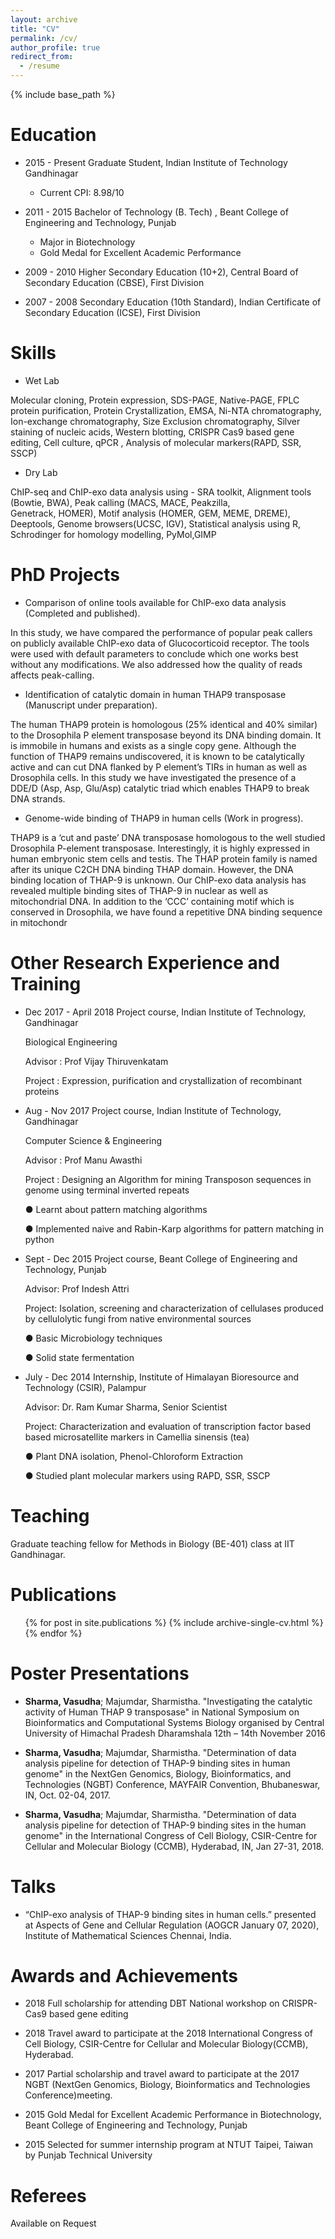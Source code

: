 ```yaml
---
layout: archive
title: "CV"
permalink: /cv/
author_profile: true
redirect_from:
  - /resume
---
```


{% include base_path %}

Education
======
* 2015 - Present Graduate Student, Indian Institute of Technology Gandhinagar
  * Current CPI: 8.98/10

* 2011 - 2015 Bachelor of Technology (B. Tech) , Beant College of Engineering and
Technology, Punjab
  * Major in Biotechnology
  * Gold Medal for Excellent Academic Performance

* 2009 - 2010 Higher Secondary Education (10+2), Central Board of Secondary
Education (CBSE), First Division

* 2007 - 2008 Secondary Education (10th Standard), Indian Certificate of Secondary
Education (ICSE), First Division

Skills
======
* Wet Lab

Molecular cloning, Protein expression, SDS-PAGE, Native-PAGE, FPLC protein purification, Protein Crystallization, EMSA, Ni-NTA
chromatography, Ion-exchange chromatography, Size Exclusion chromatography, Silver staining of nucleic acids, Western blotting,
CRISPR Cas9 based gene editing, Cell culture, qPCR , Analysis of molecular markers(RAPD, SSR, SSCP)

* Dry Lab

ChIP-seq and ChIP-exo data analysis using - SRA toolkit, Alignment tools (Bowtie, BWA), Peak calling (MACS, MACE, Peakzilla,          
Genetrack, HOMER), Motif analysis (HOMER, GEM, MEME, DREME), Deeptools, Genome browsers(UCSC, IGV), Statistical analysis using R,  Schrodinger for homology modelling, PyMol,GIMP

PhD Projects
====

* Comparison of online tools available for ChIP-exo data analysis (Completed and published).

In this study, we have compared the performance of popular peak callers on publicly
available ChIP-exo data of Glucocorticoid receptor. The tools were used with default
parameters to conclude which one works best without any modifications. We also addressed
how the quality of reads affects peak-calling.

* Identification of catalytic domain in human THAP9 transposase (Manuscript under
preparation). 

The human THAP9 protein is homologous (25% identical and 40% similar) to the Drosophila
P element transposase beyond its DNA binding domain. It is immobile in humans and exists
as a single copy gene. Although the function of THAP9 remains undiscovered, it is known to
be catalytically active and can cut DNA flanked by P element’s TIRs in human as well as
Drosophila cells. In this study we have investigated the presence of a DDE/D (Asp, Asp,
Glu/Asp) catalytic triad which enables THAP9 to break DNA strands.

* Genome-wide binding of THAP9 in human cells (Work in progress).

THAP9 is a ‘cut and paste’ DNA transposase homologous to the well studied Drosophila
P-element transposase. Interestingly, it is highly expressed in human embryonic stem cells
and testis. The THAP protein family is named after its unique C2CH DNA binding THAP
domain. However, the DNA binding location of THAP-9 is unknown. Our ChIP-exo data
analysis has revealed multiple binding sites of THAP-9 in nuclear as well as mitochondrial
DNA. In addition to the ‘CCC’ containing motif which is conserved in Drosophila, we have
found a repetitive DNA binding sequence in mitochondr


Other Research Experience and Training 
======
* Dec 2017 - April 2018 Project course, Indian Institute of Technology, Gandhinagar 
  
  Biological Engineering
  
  Advisor : Prof Vijay Thiruvenkatam
  
  Project : Expression, purification and crystallization of recombinant proteins

* Aug - Nov 2017 Project course, Indian Institute of Technology, Gandhinagar 
  
  Computer Science & Engineering
  
  Advisor : Prof Manu Awasthi
  
  Project : Designing an Algorithm for mining Transposon sequences in genome using terminal inverted repeats
  
  ● Learnt about pattern matching algorithms
  
  ● Implemented naive and Rabin-Karp algorithms for pattern matching in python
    
* Sept - Dec 2015 Project course, Beant College of Engineering and Technology, Punjab
  
  Advisor: Prof Indesh Attri
  
  Project: Isolation, screening and characterization of cellulases produced by cellulolytic fungi from native environmental sources
  
  ● Basic Microbiology techniques
  
  ● Solid state fermentation
    
* July - Dec 2014 Internship, Institute of Himalayan Bioresource and Technology (CSIR), Palampur
  
  Advisor: Dr. Ram Kumar Sharma, Senior Scientist
  
  Project: Characterization and evaluation of transcription factor based based microsatellite markers in Camellia sinensis (tea)
  
  ● Plant DNA isolation, Phenol-Chloroform Extraction
  
  ● Studied plant molecular markers using RAPD, SSR, SSCP

Teaching
=====

Graduate teaching fellow for Methods in Biology (BE-401) class at IIT Gandhinagar.

Publications
======
  <ul>{% for post in site.publications %}
    {% include archive-single-cv.html %}
  {% endfor %}</ul>

Poster Presentations
=====
* **Sharma, Vasudha**; Majumdar, Sharmistha. "Investigating the catalytic activity of Human THAP
9 transposase" in National Symposium on Bioinformatics and Computational Systems
Biology organised by Central University of Himachal Pradesh Dharamshala 12th – 14th
November 2016

* **Sharma, Vasudha**; Majumdar, Sharmistha. "Determination of data analysis pipeline for
detection of THAP-9 binding sites in human genome" in the NextGen Genomics, Biology,
Bioinformatics, and Technologies (NGBT) Conference, MAYFAIR Convention, Bhubaneswar,
IN, Oct. 02-04, 2017.

* **Sharma, Vasudha**; Majumdar, Sharmistha. "Determination of data analysis pipeline for
detection of THAP-9 binding sites in the human genome" in the International Congress of
Cell Biology, CSIR-Centre for Cellular and Molecular Biology (CCMB), Hyderabad, IN, Jan
27-31, 2018.

Talks
=====

* “ChIP-exo analysis of THAP-9 binding sites in human cells.” presented at Aspects of Gene and
Cellular Regulation (AOGCR January 07, 2020), Institute of Mathematical Sciences Chennai, India.

Awards and Achievements
======
* 2018 Full scholarship for attending DBT National workshop on CRISPR-Cas9
based gene editing

* 2018 Travel award to participate at the 2018 International Congress of Cell
Biology, CSIR-Centre for Cellular and Molecular Biology(CCMB),
Hyderabad.

* 2017 Partial scholarship and travel award to participate at the 2017 NGBT
(NextGen Genomics, Biology, Bioinformatics and Technologies
Conference)meeting.

* 2015 Gold Medal for Excellent Academic Performance in Biotechnology,
Beant College of Engineering and Technology, Punjab

* 2015 Selected for summer internship program at NTUT Taipei, Taiwan by
Punjab Technical University

Referees
=====

Available on Request
